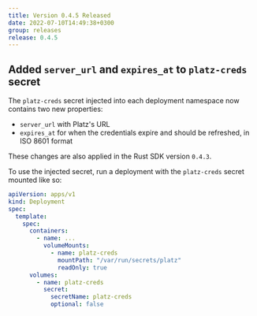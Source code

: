 ```yaml
---
title: Version 0.4.5 Released
date: 2022-07-10T14:49:38+0300
group: releases
release: 0.4.5
---
```


## Added `server_url` and `expires_at` to `platz-creds` secret

The `platz-creds` secret injected into each deployment namespace now contains two new properties:

* `server_url` with Platz's URL
* `expires_at` for when the credentials expire and should be refreshed, in ISO 8601 format

These changes are also applied in the Rust SDK version `0.4.3`.

To use the injected secret, run a deployment with the `platz-creds` secret mounted like so:

```yaml
apiVersion: apps/v1
kind: Deployment
spec:
  template:
    spec:
      containers:
        - name: ...
          volumeMounts:
            - name: platz-creds
              mountPath: "/var/run/secrets/platz"
              readOnly: true
      volumes:
        - name: platz-creds
          secret:
            secretName: platz-creds
            optional: false
```

